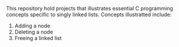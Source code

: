 This repository hold projects that illustrates essential C programming concepts specific to singly linked lists.
Concepts illustratted include:
1. Adding a node
2. Deleting a node
3. Freeing a linked list
